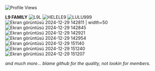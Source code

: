 
![Profile Views](https://img.shields.io/badge/Profile%20Views-9581-blue)



<!--
**smokedawaymybrain/smokedawaymybrain** is a ✨ _special_ ✨ repository because its `README.md` (this file) appears on your GitHub profile.

Here are some ideas to get you started:

- 🔭 I’m currently working on ...
- 🌱 I’m currently learning ...
- 👯 I’m looking to collaborate on ...
- 🤔 I’m looking for help with ...
- 💬 Ask me about ...
- 📫 How to reach me: ...
- 😄 Pronouns: ...
- ⚡ Fun fact: ...
-->
**L9 FAMILY**
![L9L](https://github.com/user-attachments/assets/9b366a68-bde7-42da-ab13-84e72b1561a0)
![HELELE9](https://github.com/user-attachments/assets/187feb5c-b1f2-43af-894b-69f6a25cad45)
![LULU999](https://github.com/user-attachments/assets/f3c580e0-ff0f-458a-b30b-6373a9e9e346)
![Ekran görüntüsü 2024-12-29 142811](https://github.com/user-attachments/assets/40ffdc7c-93a4-4463-b06b-1c5ff6a5aa9d) | width=50
![Ekran görüntüsü 2024-12-29 142845](https://github.com/user-attachments/assets/04b5cb57-0d2f-4f6e-8198-6b8b361d0d3a)
![Ekran görüntüsü 2024-12-29 142921](https://github.com/user-attachments/assets/e41b6d02-fb97-4bf0-b462-df6c888dc22a)
![Ekran görüntüsü 2024-12-29 142954](https://github.com/user-attachments/assets/42e56ccd-6fcd-4373-bf76-f379b29afb01)
![Ekran görüntüsü 2024-12-29 151140](https://github.com/user-attachments/assets/13587ca0-73e1-4fe0-8d47-10ed981c0a4c)
![Ekran görüntüsü 2024-12-29 151240](https://github.com/user-attachments/assets/7b77d5d6-ceb0-4fd1-9b0b-cbd655de3737)
![Ekran görüntüsü 2024-12-29 151207](https://github.com/user-attachments/assets/23eb8d3c-b8b0-4a31-89c4-695113af0a3f)

*and much more... blame github for the quality, not lookin for members.*
